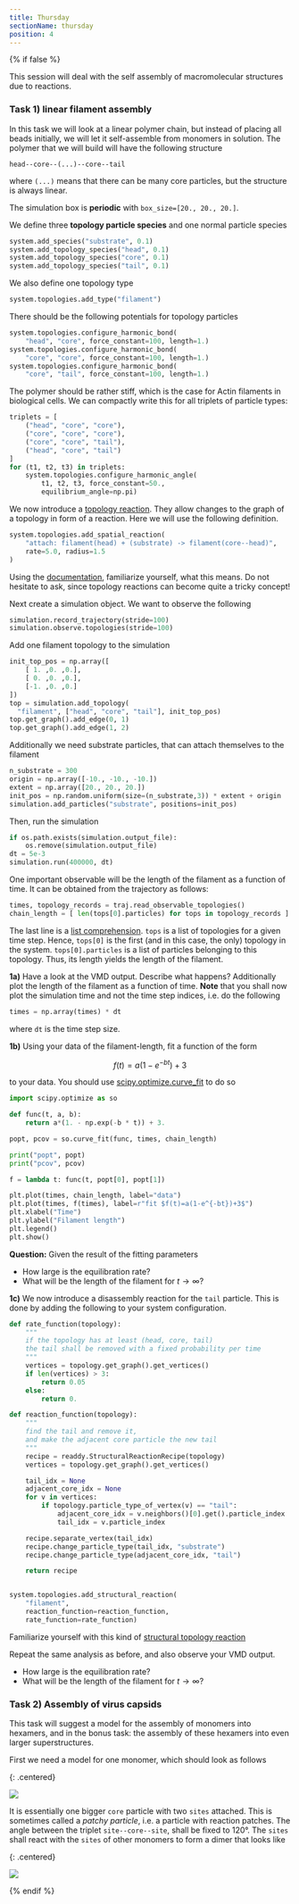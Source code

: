 ```yaml
---
title: Thursday
sectionName: thursday
position: 4
---   
```


{% if false %}

This session will deal with the self assembly of macromolecular structures due to reactions.

### Task 1) linear filament assembly

In this task we will look at a linear polymer chain, but instead of placing all beads initially, we will let it self-assemble from monomers in solution. The polymer that we will build will have the following structure

```
head--core--(...)--core--tail
```

where `(...)` means that there can be many core particles, but the structure is always linear.

The simulation box is  __periodic__  with `box_size=[20., 20., 20.]`.

We define three __topology particle species__ and one normal particle species

```python
system.add_species("substrate", 0.1)
system.add_topology_species("head", 0.1)
system.add_topology_species("core", 0.1)
system.add_topology_species("tail", 0.1)
```

We also define one topology type

```python
system.topologies.add_type("filament")
```

There should be the following potentials for topology particles

```python
system.topologies.configure_harmonic_bond(
    "head", "core", force_constant=100, length=1.)
system.topologies.configure_harmonic_bond(
    "core", "core", force_constant=100, length=1.)
system.topologies.configure_harmonic_bond(
    "core", "tail", force_constant=100, length=1.)
```

The polymer should be rather stiff, which is the case for Actin filaments in biological cells. We can compactly write this for all triplets of particle types:

```python
triplets = [
    ("head", "core", "core"),
    ("core", "core", "core"),
    ("core", "core", "tail"),
    ("head", "core", "tail")
]
for (t1, t2, t3) in triplets:
    system.topologies.configure_harmonic_angle(
        t1, t2, t3, force_constant=50., 
        equilibrium_angle=np.pi)
```

We now introduce a [topology reaction](https://readdy.github.io/system.html#topology_reactions). They allow changes to the graph of a topology in form of a reaction. Here we will use the following definition.

```python
system.topologies.add_spatial_reaction(
    "attach: filament(head) + (substrate) -> filament(core--head)",
    rate=5.0, radius=1.5
)
```

Using the [documentation](https://readdy.github.io/system.html#spatial-reactions), familiarize yourself, what this means. Do not hesitate to ask, since topology reactions can become quite a tricky concept!

Next create a simulation object. We want to observe the following

```python
simulation.record_trajectory(stride=100)
simulation.observe.topologies(stride=100)
```

Add one filament topology to the simulation

```python
init_top_pos = np.array([
    [ 1. ,0. ,0.],
    [ 0. ,0. ,0.],
    [-1. ,0. ,0.]
])
top = simulation.add_topology(
  "filament", ["head", "core", "tail"], init_top_pos)
top.get_graph().add_edge(0, 1)
top.get_graph().add_edge(1, 2)
```

Additionally we need substrate particles, that can attach themselves to the filament

```python
n_substrate = 300
origin = np.array([-10., -10., -10.])
extent = np.array([20., 20., 20.])
init_pos = np.random.uniform(size=(n_substrate,3)) * extent + origin
simulation.add_particles("substrate", positions=init_pos)
```

Then, run the simulation

```python
if os.path.exists(simulation.output_file):
    os.remove(simulation.output_file)
dt = 5e-3
simulation.run(400000, dt)
```

One important observable will be the length of the filament as a function of time. It can be obtained from the trajectory as follows:

```python
times, topology_records = traj.read_observable_topologies()
chain_length = [ len(tops[0].particles) for tops in topology_records ]
```

The last line is a [list comprehension](https://docs.python.org/3/tutorial/datastructures.html#list-comprehensions). `tops` is a list of topologies for a given time step. Hence, `tops[0]` is the first (and in this case, the only) topology in the system. `tops[0].particles` is a list of particles belonging to this topology. Thus, its length yields the length of the filament.

__1a)__ Have a look at the VMD output. Describe what happens? Additionally plot the length of the filament as a function of time. __Note__ that you shall now plot the simulation time and not the time step indices, i.e. do the following

```python
times = np.array(times) * dt
```

where `dt` is the time step size.

__1b)__ Using your data of the filament-length, fit a function of the form

$$
f(t)=a(1-e^{-bt})+3
$$

to your data. You should use [scipy.optimize.curve_fit](https://docs.scipy.org/doc/scipy/reference/generated/scipy.optimize.curve_fit.html) to do so

```python
import scipy.optimize as so

def func(t, a, b):
    return a*(1. - np.exp(-b * t)) + 3.

popt, pcov = so.curve_fit(func, times, chain_length)

print("popt", popt)
print("pcov", pcov)

f = lambda t: func(t, popt[0], popt[1])

plt.plot(times, chain_length, label="data")
plt.plot(times, f(times), label=r"fit $f(t)=a(1-e^{-bt})+3$")
plt.xlabel("Time")
plt.ylabel("Filament length")
plt.legend()
plt.show()
```

__Question:__ Given the result of the fitting parameters

- How large is the equilibration rate?
- What will be the length of the filament for $t\to\infty$?

__1c)__ We now introduce a disassembly reaction for the `tail` particle. This is done by adding the following to your system configuration.

```python
def rate_function(topology):
    """
    if the topology has at least (head, core, tail)
    the tail shall be removed with a fixed probability per time
    """
    vertices = topology.get_graph().get_vertices()
    if len(vertices) > 3:
        return 0.05
    else:
        return 0.

def reaction_function(topology):
    """
    find the tail and remove it,
    and make the adjacent core particle the new tail
    """
    recipe = readdy.StructuralReactionRecipe(topology)
    vertices = topology.get_graph().get_vertices()

    tail_idx = None
    adjacent_core_idx = None
    for v in vertices:
        if topology.particle_type_of_vertex(v) == "tail":
            adjacent_core_idx = v.neighbors()[0].get().particle_index
            tail_idx = v.particle_index

    recipe.separate_vertex(tail_idx)
    recipe.change_particle_type(tail_idx, "substrate")
    recipe.change_particle_type(adjacent_core_idx, "tail")

    return recipe


system.topologies.add_structural_reaction(
    "filament",
    reaction_function=reaction_function, 
    rate_function=rate_function)
```

Familiarize yourself with this kind of [structural topology reaction](https://readdy.github.io/system.html#structural-reactions)

Repeat the same analysis as before, and also observe your VMD output. 

- How large is the equilibration rate?
- What will be the length of the filament for $t\to\infty$?

### Task 2) Assembly of virus capsids

This task will suggest a model for the assembly of monomers into hexamers, and in the bonus task: the assembly of these hexamers into even larger superstructures.

First we need a model for one monomer, which should look as follows

{: .centered}

 ![](assets/monomer.svg)

It is essentially one bigger `core` particle with two `sites` attached. This is sometimes called a _patchy particle_, i.e. a particle with reaction patches. The angle between the triplet `site--core--site`, shall be fixed to 120°. The `sites` shall react with the `sites` of other monomers to form a dimer that looks like

{: .centered}

![](assets/dimer.svg)

{% endif %}
